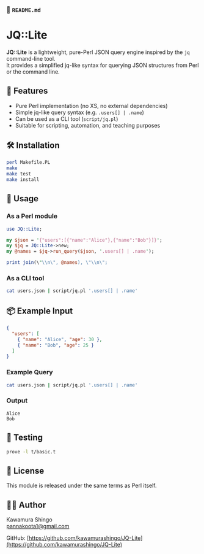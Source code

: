 ### 📄 `README.md`

# JQ::Lite

**JQ::Lite** is a lightweight, pure-Perl JSON query engine inspired by the `jq` command-line tool.  
It provides a simplified jq-like syntax for querying JSON structures from Perl or the command line.

## 🔧 Features

- Pure Perl implementation (no XS, no external dependencies)
- Simple jq-like query syntax (e.g. `.users[] | .name`)
- Can be used as a CLI tool (`script/jq.pl`)
- Suitable for scripting, automation, and teaching purposes

## 🛠 Installation

```sh
perl Makefile.PL
make
make test
make install
```

## 🚀 Usage

### As a Perl module

```perl
use JQ::Lite;

my $json = '{"users":[{"name":"Alice"},{"name":"Bob"}]}';
my $jq = JQ::Lite->new;
my @names = $jq->run_query($json, '.users[] | .name');

print join(\"\\n\", @names), \"\\n\";
```

### As a CLI tool

```bash
cat users.json | script/jq.pl '.users[] | .name'
```

## 📦 Example Input

```json
{
  "users": [
    { "name": "Alice", "age": 30 },
    { "name": "Bob", "age": 25 }
  ]
}
```

### Example Query

```bash
cat users.json | script/jq.pl '.users[] | .name'
```

### Output

```
Alice
Bob
```

## 🧪 Testing

```sh
prove -l t/basic.t
```

## 📝 License

This module is released under the same terms as Perl itself.

## 🧑‍💻 Author

Kawamura Shingo  
[pannakoota1@gmail.com](mailto:pannakoota1@gmail.com)

GitHub: [https://github.com/kawamurashingo/JQ-Lite](https://github.com/kawamurashingo/JQ-Lite)
